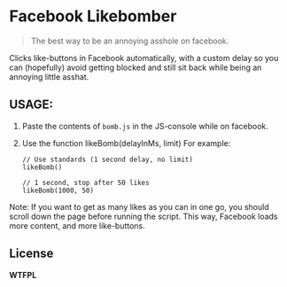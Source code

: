 # Facebook Likebomber

> The best way to be an annoying asshole on facebook.

Clicks like-buttons in Facebook automatically,
with a custom delay so you can (hopefully) avoid
getting blocked and still sit back while being an
annoying little asshat.

## USAGE:

1. Paste the contents of `bomb.js` in the JS-console while on facebook.
2.  Use the function likeBomb(delayInMs, limit)
    For example:

        // Use standards (1 second delay, no limit)
        likeBomb()

        // 1 second, stop after 50 likes
        likeBomb(1000, 50)

Note: If you want to get as many likes as you can in one go, you should scroll down the page before running the script. This way, Facebook loads more content, and more like-buttons.

## License

**WTFPL**
